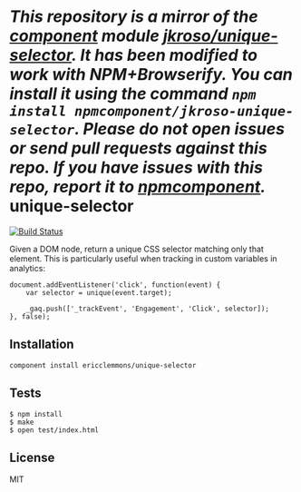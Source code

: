 *This repository is a mirror of the [component](http://component.io) module [jkroso/unique-selector](http://github.com/jkroso/unique-selector). It has been modified to work with NPM+Browserify. You can install it using the command `npm install npmcomponent/jkroso-unique-selector`. Please do not open issues or send pull requests against this repo. If you have issues with this repo, report it to [npmcomponent](https://github.com/airportyh/npmcomponent).*
unique-selector
===============

[![Build Status](https://travis-ci.org/ericclemmons/unique-selector.png)](https://travis-ci.org/ericclemmons/unique-selector)

Given a DOM node, return a unique CSS selector matching only that element.
This is particularly useful when tracking in custom variables in analytics:


    document.addEventListener('click', function(event) {
        var selector = unique(event.target);
	
        _gaq.push(['_trackEvent', 'Engagement', 'Click', selector]);
    }, false);


Installation
------------

    component install ericclemmons/unique-selector


Tests
-----

    $ npm install
    $ make
    $ open test/index.html


License
-------

MIT
